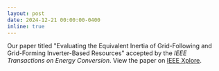 ```yaml
---
layout: post
date: 2024-12-21 00:00:00-0400
inline: true
---
```


Our paper titled "Evaluating the Equivalent Inertia of Grid-Following and
Grid-Forming Inverter-Based Resources" accepted by the *IEEE Transactions on
Energy Conversion*. View the paper on [IEEE Xplore](https://ieeexplore.ieee.org/abstract/document/10810743).
